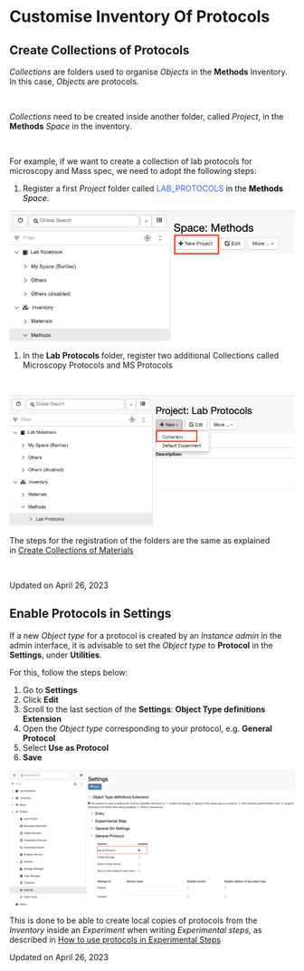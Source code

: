 Customise Inventory Of Protocols
====
 
Create Collections of Protocols
----



  
*Collections* are folders used to organise *Objects* in the **Methods**
Inventory. In this case, *Objects* are protocols.

 

*Collections* need to be created inside
another folder, called *Project*, in the **Methods** *Space* in the
inventory.

 

For example, if we want to create a
collection of lab protocols for microscopy and Mass spec, we need to
adopt the following steps:

1.  Register a first *Project* folder called <span
    style="color: #3366ff;">LAB\_PROTOCOLS <span
    style="color: #000000;">in the **Methods** *Space*.

![image info](img/create-project-methods.png)

1.  In the **Lab** **Protocols** folder, register two additional
    Collections called Microscopy
    Protocols and MS
    Protocols

 

![image info](img/create-collection-lab-protocols.png)

  
The steps for the registration of the folders are the same as explained
in [Create Collections of
Materials](https://openbis.ch/index.php/docs/admin-documentation-openbis-19-06-4/customise-inventory-of-materials-and-samples/create-collections-of-materials/)  
  

 

Updated on April 26, 2023
 
Enable Protocols in Settings
----



  
If a new *Object type* for a protocol is created by an *Instance admin*
in the admin interface, it is advisable to set the *Object type* to
**Protocol** in the **Settings**, under **Utilities**.

  
For this, follow the steps below:  
  

1.  Go to **Settings**
2.  Click **Edit**
3.  Scroll to the last section of the **Settings**: **Object Type
    definitions Extension**
4.  Open the *Object type* corresponding to your protocol, e.g.
    **General Protocol**
5.  Select **Use as Protocol**
6.  **Save**

![image info](img/settings-enable-protocol-1024x488.png)

  
This is done to be able to create local copies of protocols from the
*Inventory* inside an *Experiment* when writing *Experimental steps,* as
described in [How to use protocols in Experimental
Steps](https://openbis.ch/index.php/docs/user-documentation/lab-notebook/how-to-use-protocols-in-experimental-steps/)

Updated on April 26, 2023

